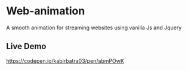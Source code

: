 # Web-animation

A smooth animation for streaming websites using vanilla Js and Jquery

## Live Demo
https://codepen.io/kabirbatra03/pen/abmPOwK

